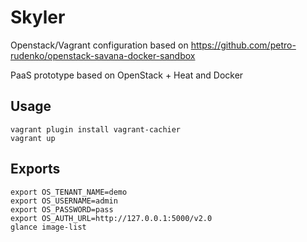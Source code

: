 # Skyler

Openstack/Vagrant configuration based on https://github.com/petro-rudenko/openstack-savana-docker-sandbox

PaaS prototype based on OpenStack + Heat and Docker

## Usage

```
vagrant plugin install vagrant-cachier
vagrant up
```

## Exports

```
export OS_TENANT_NAME=demo
export OS_USERNAME=admin
export OS_PASSWORD=pass
export OS_AUTH_URL=http://127.0.0.1:5000/v2.0
glance image-list
```
